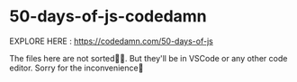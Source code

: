 # 50-days-of-js-codedamn

EXPLORE HERE : https://codedamn.com/50-days-of-js

The files here are not sorted🤷‍♂️. But they'll be in VSCode or any other code editor.
Sorry for the inconvenience🙂
